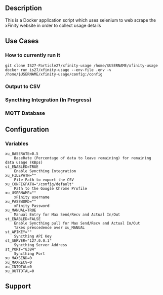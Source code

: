 ## Description
This is a Docker application script which uses selenium to web scrape the xFinity website in order to collect usage details

## Use Cases
### How to currently run it
    git clone IS27-Particle27/xfinity-usage /home/$USERNAME/xfinity-usage
    docker run is27/xfinity-usage --env-file .env -v /home/$USERNAME/xfinity-usage/config:/config
### Output to CSV
### Syncthing Integration (In Progress)
### MQTT Database

## Configuration
### Variables
    xu_BASERATE=0.5
        BaseRate (Percentage of data to leave remaining) for remaining data usage (KBps)
    st_ENABLED=TRUE
        Enable Syncthing Integration
    xu_FILEPATH=""
        File Path to export the CSV
    xu_CONFIGPATH="/config/default"
        Path to the Google Chrome Profile
    xu_USERNAME=""
        xFinity username
    xu_PASSWORD=""
        xFinity Password
    xu_MANUAL=TRUE
        Manual Entry for Max Send/Recv and Actual In/Out
    st_ENABLED=FALSE
        Enable Syncthing pull for Max Send/Recv and Actual In/Out
        Takes prescedence over xu_MANUAL
    st_APIKEY=""
        Syncthing API Key
    st_SERVER="127.0.0.1"
        Syncthing Server Address
    st_PORT="8384"
        Syncthing Port
    xu_MAXSEND=0
    xu_MAXRECV=0
    xu_INTOTAL=0
    xu_OUTTOTAL=0

## Support
